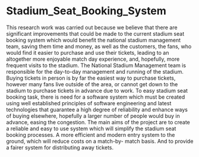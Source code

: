 # Stadium_Seat_Booking_System
This research work was carried out because we believe that there are significant improvements that could be made to the current stadium seat booking system 
which would benefit the national stadium management team, saving them time and money, as well as the customers, the fans, 
who would find it easier to purchase and use their tickets, leading to an altogether more enjoyable match day experience, and, hopefully, more frequent visits to the stadium. 
The National Stadium Management team is responsible for the day-to-day management and running of the stadium. 
Buying tickets in person is by far the easiest way to purchase tickets, however many fans live outside of the area, or cannot get down to the stadium to purchase tickets in advance due to work.
To easy stadium seat booking task, there is need for a software system which must be created using well established principles of software engineering and 
latest technologies that guarantee a high degree of reliability and enhance ways of buying elsewhere, hopefully a larger number of people would buy in advance,
easing the congestion.
The main aims of the project are to create a reliable and easy to use system which will simplify the stadium seat booking processes. A more 
efficient and modern entry system to the ground, which will reduce costs on a match-by- match basis. And to provide a fairer system for distributing away tickets.
